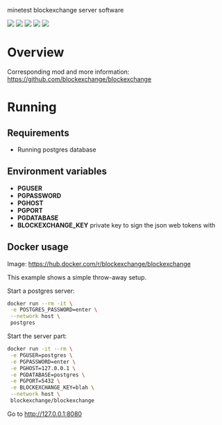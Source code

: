 minetest blockexchange server software

![](https://github.com/blockexchange/blockexchange_server/workflows/integration-test/badge.svg)
![](https://github.com/blockexchange/blockexchange_server/workflows/docker/badge.svg)
![](https://github.com/blockexchange/blockexchange_server/workflows/jshint_frontend/badge.svg)
![](https://github.com/blockexchange/blockexchange_server/workflows/jshint_backend/badge.svg)
![](https://github.com/blockexchange/blockexchange_server/workflows/test/badge.svg)


# Overview

Corresponding mod and more information: https://github.com/blockexchange/blockexchange

# Running

## Requirements

* Running postgres database

## Environment variables

* **PGUSER**
* **PGPASSWORD**
* **PGHOST**
* **PGPORT**
* **PGDATABASE**
* **BLOCKEXCHANGE_KEY** private key to sign the json web tokens with

## Docker usage

Image: https://hub.docker.com/r/blockexchange/blockexchange

This example shows a simple throw-away setup.

Start a postgres server:
```bash
docker run --rm -it \
 -e POSTGRES_PASSWORD=enter \
 --network host \
 postgres
```

Start the server part:
```bash
docker run -it --rm \
 -e PGUSER=postgres \
 -e PGPASSWORD=enter \
 -e PGHOST=127.0.0.1 \
 -e PGDATABASE=postgres \
 -e PGPORT=5432 \
 -e BLOCKEXCHANGE_KEY=blah \
 --network host \
 blockexchange/blockexchange
```

Go to http://127.0.0.1:8080
